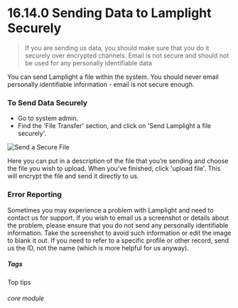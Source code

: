 # 16.14.0 <i class="fas fa-exchange-alt"></i> Sending Data to Lamplight Securely

> If you are sending us data, you should make sure that you do it securely over encrypted channels. Email is not secure and should not be used for any personally identifiable data


You can send Lamplight a file within the system. You should never email personally identifiable information - email is not secure enough.

### To Send Data Securely

- Go to system admin.
- Find the 'File Transfer' section, and click on 'Send Lamplight a file securely'.

![Send a Secure File](16.14.0a.png)

Here you can put in a description of the file that you’re sending and choose the file you wish to upload.  When you've finished, click 'upload file'. This will encrypt the file and send it directly to us. 

### Error Reporting

Sometimes you may experience a problem with Lamplight and need to contact us for support. If you wish to email us a screenshot or details about the problem, please ensure that you do not send any personally identifiable information. Take the screenshot to avoid such information or edit the image to blank it out. If you need to refer to a specific profile or other record, send us the ID, not the name (which is more helpful for us anyway).


##### Tags
Top tips

###### core module
